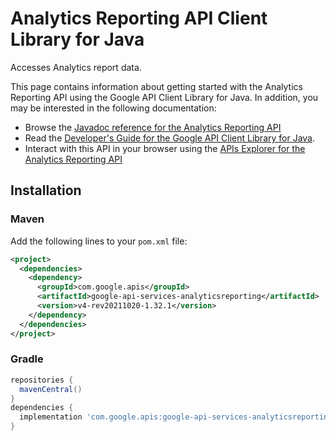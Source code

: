 # Analytics Reporting API Client Library for Java

Accesses Analytics report data.

This page contains information about getting started with the Analytics Reporting API
using the Google API Client Library for Java. In addition, you may be interested
in the following documentation:

* Browse the [Javadoc reference for the Analytics Reporting API][javadoc]
* Read the [Developer's Guide for the Google API Client Library for Java][google-api-client].
* Interact with this API in your browser using the [APIs Explorer for the Analytics Reporting API][api-explorer]

## Installation

### Maven

Add the following lines to your `pom.xml` file:

```xml
<project>
  <dependencies>
    <dependency>
      <groupId>com.google.apis</groupId>
      <artifactId>google-api-services-analyticsreporting</artifactId>
      <version>v4-rev20211020-1.32.1</version>
    </dependency>
  </dependencies>
</project>
```

### Gradle

```gradle
repositories {
  mavenCentral()
}
dependencies {
  implementation 'com.google.apis:google-api-services-analyticsreporting:v4-rev20211020-1.32.1'
}
```

[javadoc]: https://googleapis.dev/java/google-api-services-analyticsreporting/latest/index.html
[google-api-client]: https://github.com/googleapis/google-api-java-client/
[api-explorer]: https://developers.google.com/apis-explorer/#p/analyticsreporting/v1/
